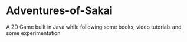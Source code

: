 # Adventures-of-Sakai
A 2D Game built in Java while following some books, video tutorials and some experimentation
